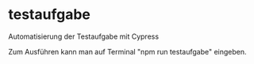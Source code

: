 # testaufgabe
Automatisierung der Testaufgabe mit Cypress

Zum Ausführen kann man auf Terminal "npm run testaufgabe" eingeben.
